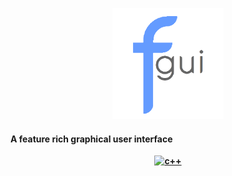<p align="center">
  <img width="178" src="resources/fgui_logo.png" alt="logo">
</p>

<b><h4>A feature rich graphical user interface</h4>
  
<p align="center">
  <a href="https://en.wikipedia.org/wiki/C%2B%2B"><img width="96" src="https://img.shields.io/badge/language-C%2B%2B-%23f34b7d.svg" alt="c++"></a>
</p>
